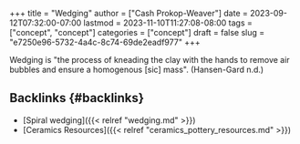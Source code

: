 +++
title = "Wedging"
author = ["Cash Prokop-Weaver"]
date = 2023-09-12T07:32:00-07:00
lastmod = 2023-11-10T11:27:08-08:00
tags = ["concept", "concept"]
categories = ["concept"]
draft = false
slug = "e7250e96-5732-4a4c-8c74-69de2eadf977"
+++

Wedging is "the process of kneading the clay with the hands to remove air bubbles and ensure a homogenous [sic] mass". (Hansen-Gard n.d.)


## Backlinks {#backlinks}

-   [Spiral wedging]({{< relref "wedging.md" >}})
-   [Ceramics Resources]({{< relref "ceramics_pottery_resources.md" >}})
